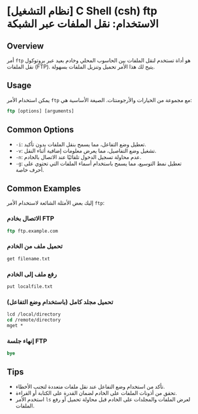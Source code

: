 # [نظام التشغيل] C Shell (csh) ftp الاستخدام: نقل الملفات عبر الشبكة

## Overview
أمر `ftp` هو أداة تستخدم لنقل الملفات بين الحاسوب المحلي وخادم بعيد عبر بروتوكول نقل الملفات (FTP). يتيح لك هذا الأمر تحميل وتنزيل الملفات بسهولة.

## Usage
يمكن استخدام الأمر `ftp` مع مجموعة من الخيارات والأرجومنتات. الصيغة الأساسية هي:

```csh
ftp [options] [arguments]
```

## Common Options
- `-i`: تعطيل وضع التفاعل، مما يسمح بنقل الملفات بدون تأكيد.
- `-v`: تشغيل وضع التفاصيل، مما يعرض معلومات إضافية أثناء النقل.
- `-n`: عدم محاولة تسجيل الدخول تلقائيًا عند الاتصال بالخادم.
- `-g`: تعطيل نمط التوسيع، مما يسمح باستخدام أسماء الملفات التي تحتوي على أحرف خاصة.

## Common Examples
إليك بعض الأمثلة الشائعة لاستخدام الأمر `ftp`:

### الاتصال بخادم FTP
```csh
ftp ftp.example.com
```

### تحميل ملف من الخادم
```csh
get filename.txt
```

### رفع ملف إلى الخادم
```csh
put localfile.txt
```

### تحميل مجلد كامل (باستخدام وضع التفاعل)
```csh
lcd /local/directory
cd /remote/directory
mget *
```

### إنهاء جلسة FTP
```csh
bye
```

## Tips
- تأكد من استخدام وضع التفاعل عند نقل ملفات متعددة لتجنب الأخطاء.
- تحقق من أذونات الملفات على الخادم لضمان القدرة على الكتابة أو القراءة.
- استخدم الأمر `ls` لعرض الملفات والمجلدات على الخادم قبل محاولة تحميل أو رفع الملفات.